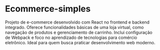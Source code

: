 # Ecommerce-simples
Projeto de e-commerce desenvolvido com React no frontend e backend integrado. Oferece funcionalidades básicas de uma loja virtual, como navegação de produtos e gerenciamento de carrinho. Inclui configuração de Webpack e foco no aprendizado de tecnologias para comércio eletrônico. Ideal para quem busca praticar desenvolvimento web moderno.
